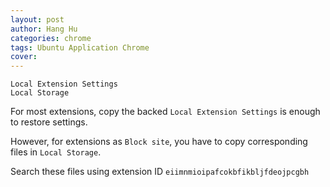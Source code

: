 ```yaml
---
layout: post
author: Hang Hu
categories: chrome
tags: Ubuntu Application Chrome 
cover: 
---
```


```
Local Extension Settings
Local Storage
```


For most extensions, copy the backed `Local Extension Settings` is enough to restore settings.


However, for extensions as `Block site`, you have to copy corresponding files in `Local Storage`.


Search these files using extension ID `eiimnmioipafcokbfikbljfdeojpcgbh`
